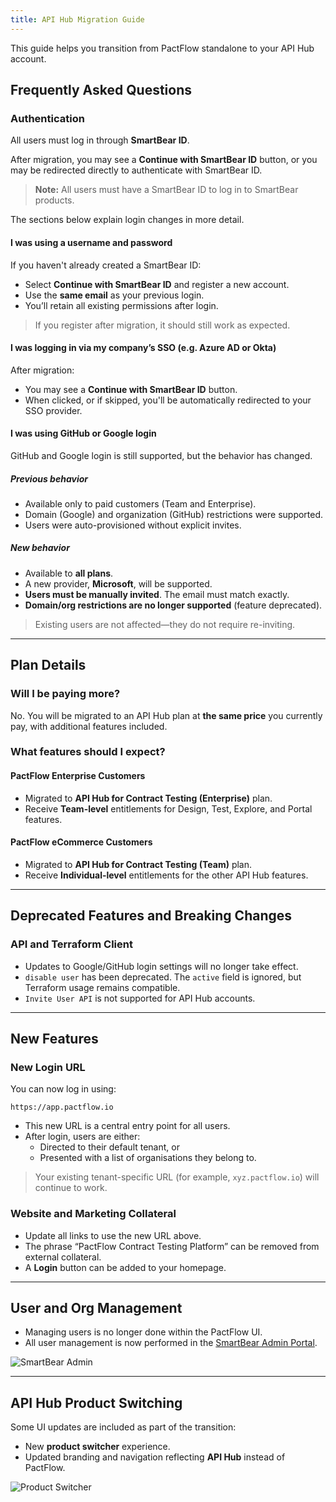 ```yaml
---
title: API Hub Migration Guide
---
```


This guide helps you transition from PactFlow standalone to your API Hub account.

## Frequently Asked Questions

### Authentication

All users must log in through **SmartBear ID**.

After migration, you may see a **Continue with SmartBear ID** button, or you may be redirected directly to authenticate with SmartBear ID.

> **Note:** All users must have a SmartBear ID to log in to SmartBear products.

The sections below explain login changes in more detail.

#### I was using a username and password

If you haven't already created a SmartBear ID:

- Select **Continue with SmartBear ID** and register a new account.
- Use the **same email** as your previous login.
- You’ll retain all existing permissions after login.

> If you register after migration, it should still work as expected.

#### I was logging in via my company’s SSO (e.g. Azure AD or Okta)

After migration:

- You may see a **Continue with SmartBear ID** button.
- When clicked, or if skipped, you'll be automatically redirected to your SSO provider.

#### I was using GitHub or Google login

GitHub and Google login is still supported, but the behavior has changed.

##### Previous behavior

- Available only to paid customers (Team and Enterprise).
- Domain (Google) and organization (GitHub) restrictions were supported.
- Users were auto-provisioned without explicit invites.

##### New behavior

- Available to **all plans**.
- A new provider, **Microsoft**, will be supported.
- **Users must be manually invited**. The email must match exactly.
- **Domain/org restrictions are no longer supported** (feature deprecated).

> Existing users are not affected—they do not require re-inviting.

---

## Plan Details

### Will I be paying more?

No. You will be migrated to an API Hub plan at **the same price** you currently pay, with additional features included.

### What features should I expect?

#### PactFlow Enterprise Customers

- Migrated to **API Hub for Contract Testing (Enterprise)** plan.
- Receive **Team-level** entitlements for Design, Test, Explore, and Portal features.

#### PactFlow eCommerce Customers

- Migrated to **API Hub for Contract Testing (Team)** plan.
- Receive **Individual-level** entitlements for the other API Hub features.

---

## Deprecated Features and Breaking Changes

### API and Terraform Client

- Updates to Google/GitHub login settings will no longer take effect.
- `disable user` has been deprecated. The `active` field is ignored, but Terraform usage remains compatible.
- `Invite User API` is not supported for API Hub accounts.

---

## New Features

### New Login URL

You can now log in using:

```
https://app.pactflow.io
```

- This new URL is a central entry point for all users.
- After login, users are either:
  - Directed to their default tenant, or
  - Presented with a list of organisations they belong to.

> Your existing tenant-specific URL (for example, `xyz.pactflow.io`) will continue to work.

### Website and Marketing Collateral

- Update all links to use the new URL above.
- The phrase “PactFlow Contract Testing Platform” can be removed from external collateral.
- A **Login** button can be added to your homepage.

---

## User and Org Management

- Managing users is no longer done within the PactFlow UI.
- All user management is now performed in the [SmartBear Admin Portal](https://support.smartbear.com/swaggerhub/docs/admin/manage-users.html).

![SmartBear Admin](/ui/apihub/migration-smartbear-admin.png)

---

## API Hub Product Switching

Some UI updates are included as part of the transition:

- New **product switcher** experience.
- Updated branding and navigation reflecting **API Hub** instead of PactFlow.

![Product Switcher](/ui/apihub/migration-product-switcher.png)